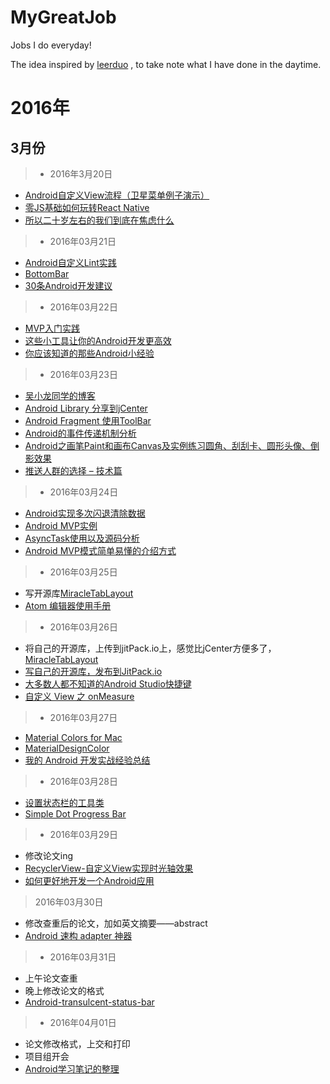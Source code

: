 # MyGreatJob
Jobs I do everyday!

The idea inspired by [leerduo](https://github.com/leerduo) , to take note what I have done in the daytime.

# 2016年
## 3月份
> - 2016年3月20日

- [Android自定义View流程（卫星菜单例子演示）](https://segmentfault.com/a/1190000004627422)
- [零JS基础如何玩转React Native](http://www.jianshu.com/p/598dc63e88be)
- [所以二十岁左右的我们到底在焦虑什么](http://weibo.com/p/1001603955112686017007)

> - 2016年03月21日

- [Android自定义Lint实践](http://tech.meituan.com/android_custom_lint.html)
- [BottomBar](https://github.com/roughike/BottomBar)
- [30条Android开发建议](http://www.jianshu.com/p/717b80ba8bc1)

> - 2016年03月22日

- [MVP入门实践](http://blog.flyou.ren/?p=179)
- [这些小工具让你的Android开发更高效](http://mp.weixin.qq.com/s?__biz=MzA4NTQwNDcyMA==&mid=402858357&idx=1&sn=5dd38f4dcc5d7680e6daf7b3d1105b63#rd)
- [你应该知道的那些Android小经验](http://blog.flyou.ren/?p=http://www.jayfeng.com/2016/03/18/%E4%BD%A0%E5%BA%94%E8%AF%A5%E7%9F%A5%E9%81%93%E7%9A%84%E9%82%A3%E4%BA%9BAndroid%E5%B0%8F%E7%BB%8F%E9%AA%8C/?hmsr=toutiao.io&utm_medium=toutiao.io&utm_source=toutiao.io)


> - 2016年03月23日

- [吴小龙同学的博客](http://wuxiaolong.me/)
- [Android Library 分享到jCenter](http://wuxiaolong.me/2015/11/12/jcenter/)
- [Android Fragment 使用ToolBar](http://wuxiaolong.me/2015/12/21/fragmentToolbar/)
- [Android的事件传递机制分析](http://wuxiaolong.me/2015/12/19/MotionEvent/)
- [Android之画笔Paint和画布Canvas及实例练习圆角、刮刮卡、圆形头像、倒影效果](http://wuxiaolong.me/2015/12/06/PaintCanvas/)
- [推送人群的选择 – 技术篇](http://blog.jpush.cn/push_audience_tech/)

> - 2016年03月24日

- [Android实现多次闪退清除数据](http://sixwolf.net/blog/2016/03/22/Android%E5%AE%9E%E7%8E%B0%E5%A4%9A%E6%AC%A1%E9%97%AA%E9%80%80%E6%B8%85%E9%99%A4%E6%95%B0%E6%8D%AE/)
- [Android MVP实例](http://wuxiaolong.me/2015/09/23/AndroidMVPSample/)
- [AsyncTask使用以及源码分析](http://blog.csdn.net/ljd2038/article/details/50931698)
- [Android MVP模式简单易懂的介绍方式](http://zhuanlan.zhihu.com/kaede/20312610)


> - 2016年03月25日

- 写开源库[MiracleTabLayout](https://github.com/MiracleWong/MiracleTabLayout)
- [Atom 编辑器使用手册](http://flight-manual.atom.io/)

> - 2016年03月26日

- 将自己的开源库，上传到jitPack.io上，感觉比jCenter方便多了，[MiracleTabLayout](https://github.com/MiracleWong/MiracleTabLayout)
- [写自己的开源库，发布到JitPack.io](http://icodeyou.com/2015/12/23/2015-12-23-AndroidLibraryJitPack/)
- [大多数人都不知道的Android Studio快捷键](http://icodeyou.com/2015/12/13/2015-12-13-AndroidStudioShortCuts/)
- [自定义 View 之 onMeasure](http://icodeyou.com/2015/10/22/2015-10-22-ViewMeasure/)

> - 2016年03月27日

- [Material Colors for Mac](https://github.com/romannurik/MaterialColorsApp)
- [MaterialDesignColor](https://github.com/zzhoujay/MaterialDesignColor)
- [我的 Android 开发实战经验总结](http://www.jianshu.com/p/4f152bc8f4f3)

> - 2016年03月28日

- [设置状态栏的工具类](https://github.com/laobie/StatusBarUtil)
- [Simple Dot Progress Bar](https://github.com/silvestrpredko/DotProgressBarExample)

> - 2016年03月29日

 - 修改论文ing
 - [RecyclerView-自定义View实现时光轴效果](http://chenfuduo.me/2016/03/29/RecyclerView-%E8%87%AA%E5%AE%9A%E4%B9%89View%E5%AE%9E%E7%8E%B0%E6%97%B6%E5%85%89%E8%BD%B4%E6%95%88%E6%9E%9C/)
 - [如何更好地开发一个Android应用](http://android.jobbole.com/82637/)

> 2016年03月30日

- 修改查重后的论文，加如英文摘要——abstract
- [Android 速构 adapter 神器](http://gold.xitu.io/entry/56fa0d5b71cfe4005c991e2e)

> - 2016年03月31日

- 上午论文查重
- 晚上修改论文的格式
- [Android-transulcent-status-bar](http://niorgai.github.io/2016/03/20/Android-transulcent-status-bar/)


> - 2016年04月01日

- 论文修改格式，上交和打印
- 项目组开会
- [Android学习笔记的整理](https://github.com/yanbin92/AndoridLearningNote)
